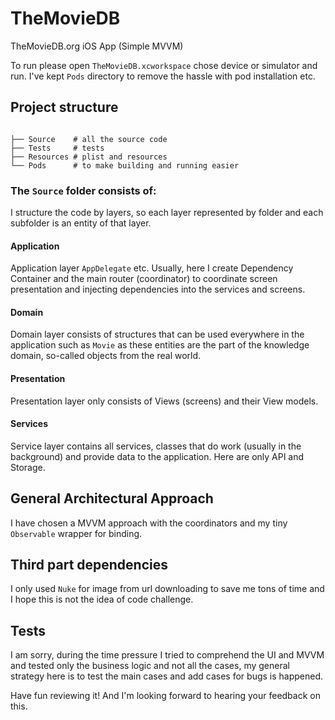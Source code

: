 # TheMovieDB
TheMovieDB.org iOS App (Simple MVVM)

To run please open `TheMovieDB.xcworkspace` chose device or simulator and run.
I've kept `Pods` directory to remove the hassle with pod installation etc.

## Project  structure

```

├── Source    # all the source code
├── Tests     # tests
├── Resources # plist and resources
└── Pods      # to make building and running easier
```

### The `Source` folder consists of:

I structure the code by layers, so each layer represented by folder and each subfolder is an entity of that layer.


#### Application
  Application layer `AppDelegate` etc.  Usually, here I create Dependency Container and the main router (coordinator) to coordinate screen presentation and injecting dependencies into the services and screens.

#### Domain

Domain layer consists of structures that can be used everywhere in the application such as `Movie` as these entities are the part of the knowledge domain, so-called objects from the real world.

#### Presentation

Presentation layer only consists of Views (screens) and their View models.

#### Services
Service layer contains all services, classes that do work (usually in the background) and provide data to the application. Here are only API and Storage.

## General Architectural Approach

I have chosen a MVVM approach with the coordinators and my tiny `Observable` wrapper for binding.

## Third part dependencies

I only used `Nuke` for image from url downloading to save me tons of time and I hope this is not the idea of code challenge.

## Tests

I am sorry, during the time pressure I tried to comprehend the UI and MVVM and tested only the business logic and not all the cases, my general strategy here is to test the main cases and add cases for bugs is happened.

Have fun reviewing it!
And I'm looking forward to hearing your feedback on this.


